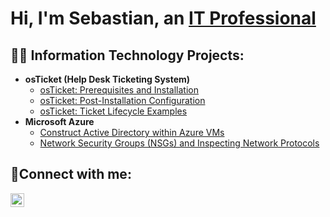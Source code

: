 <h1>Hi, I'm Sebastian, an <a href="https://www.linkedin.com/in/sebastian-becerra-sb">IT Professional</a></h1>

<h2>👨‍💻 Information Technology Projects:</h2>

- <b>osTicket (Help Desk Ticketing System)</b>
  - [osTicket: Prerequisites and Installation](https://github.com/sebbec31/osticket-prereqs)
  - [osTicket: Post-Installation Configuration](https://github.com/sebbec31/post-install-config)
  - [osTicket: Ticket Lifecycle Examples](https://github.com/sebbec31/ticket-lifecycle)
- <b>Microsoft Azure</b>
  - [Construct Active Directory within Azure VMs](https://github.com/sebbec31/configure-ad)
  - [Network Security Groups (NSGs) and Inspecting Network Protocols](https://github.com/joshmadakorcc/azure-network-protocols)

<h2>🤳Connect with me:</h2>

[<img align="left" alt="Sebastian | LinkedIn" width="22px" src="https://cdn.jsdelivr.net/npm/simple-icons@v3/icons/linkedin.svg" />][linkedin]

[linkedin]: https://www.linkedin.com/in/sebastian-becerra-sb
